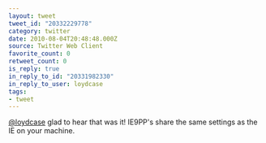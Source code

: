 ```yaml
---
layout: tweet
tweet_id: "20332229778"
category: twitter
date: 2010-08-04T20:48:48.000Z
source: Twitter Web Client
favorite_count: 0
retweet_count: 0
is_reply: true
in_reply_to_id: "20331982330"
in_reply_to_user: loydcase
tags:
- tweet
---
```


[@loydcase](https://twitter.com/@loydcase) glad to hear that was it!  IE9PP's share the same settings as the IE on your machine.
